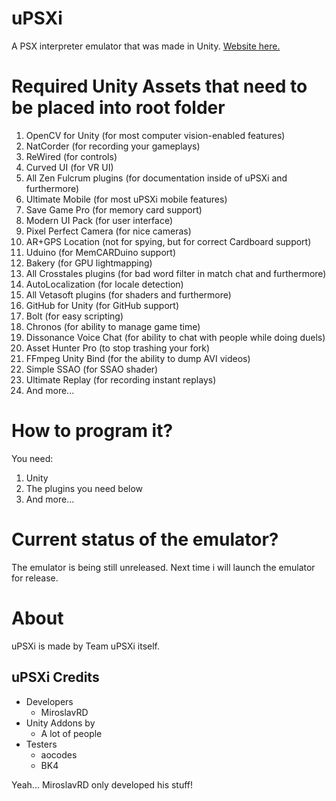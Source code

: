 # uPSXi
A PSX interpreter emulator that was made in Unity. [Website here.](https://miroslavrd.itch.io/upsxi)
# Required Unity Assets that need to be placed into root folder
1. OpenCV for Unity (for most computer vision-enabled features)
2. NatCorder (for recording your gameplays)
3. ReWired (for controls)
4. Curved UI (for VR UI)
5. All Zen Fulcrum plugins (for documentation inside of uPSXi and furthermore)
6. Ultimate Mobile (for most uPSXi mobile features)
7. Save Game Pro (for memory card support)
8. Modern UI Pack (for user interface)
9. Pixel Perfect Camera (for nice cameras)
10. AR+GPS Location (not for spying, but for correct Cardboard support)
11. Uduino (for MemCARDuino support)
12. Bakery (for GPU lightmapping)
13. All Crosstales plugins (for bad word filter in match chat and furthermore)
14. AutoLocalization (for locale detection)
15. All Vetasoft plugins (for shaders and furthermore)
16. GitHub for Unity (for GitHub support)
17. Bolt (for easy scripting)
18. Chronos (for ability to manage game time)
19. Dissonance Voice Chat (for ability to chat with people while doing duels)
20. Asset Hunter Pro (to stop trashing your fork)
21. FFmpeg Unity Bind (for the ability to dump AVI videos)
22. Simple SSAO (for SSAO shader)
23. Ultimate Replay (for recording instant replays)
24. And more...
# How to program it?
You need:
1. Unity
2. The plugins you need below
3. And more...
# Current status of the emulator?
The emulator is being still unreleased. Next time i will launch the emulator for release.
# About
uPSXi is made by Team uPSXi itself.

## uPSXi Credits
* Developers
  * MiroslavRD
* Unity Addons by
  * A lot of people
* Testers
  * aocodes
  * BK4

Yeah... MiroslavRD only developed his stuff!

